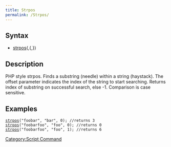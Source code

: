 ```yaml
---
title: Strpos
permalink: /Strpos/
---
```


Syntax
------

-   [strpos](/strpos "wikilink")(<haystack>,<needle>{,<offset>})

Description
-----------

PHP style strpos. Finds a substring (needle) within a string (haystack). The offset parameter indicates the index of the string to start searching. Returns index of substring on successful search, else -1. Comparison is case sensitive.

Examples
--------

[`strpos`](/strpos "wikilink")`("foobar", "bar", 0); //returns 3`
[`strpos`](/strpos "wikilink")`("foobarfoo", "foo", 0); //returns 0`
[`strpos`](/strpos "wikilink")`("foobarfoo", "foo", 1); //returns 6`

[Category:Script Command](/Category:Script_Command "wikilink")